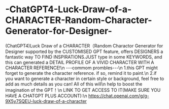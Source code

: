 # -ChatGPT4-Luck-Draw-of-a-CHARACTER-Random-Character-Generator-for-Designer-
(ChatGPT4)Luck Draw of a CHARACTER（Random Charactor Generator for Designer supported by the CUSTOMISED GPT feature, offers DESIGNERS a fantastic way TO FIND INSPIRATIONS.JUST type in some KEYWORDS, and this can generated a DETAIL PROFILE OF A VIVID CHARACTER WITH A CHARACTER REFERENCE!\n
---commom prombles---\n
1.this GPT might forget to generate the character reference. if so, remind it to paint.\n
2.if you want to generate a character in certain style or background, feel free to add as much details as you can! All of this will\n
help to boost the imagination of the GPT！\n
LINK TO GET ACCESS TO IT(MAKE SURE YOU HAVE A CHATGPT PLUS ACCOUNT):\n
https://chat.openai.com/g/g-9X5y7SQEU-luck-draw-of-a-character
